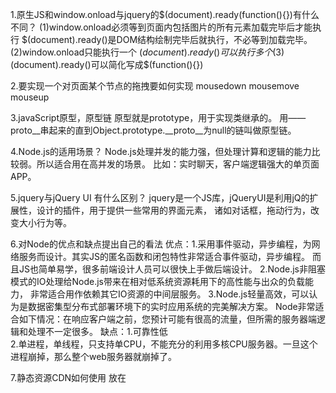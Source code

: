 1.原生JS和window.onload与jquery的$(document).ready(function(){})有什么不同？
(1)window.onload必须等到页面内包括图片的所有元素加载完毕后才能执行
$(document).ready()是DOM结构绘制完毕后就执行，不必等到加载完毕。
(2)window.onload只能执行一个
$(document).ready()可以执行多个
(3)$(document).ready()可以简化写成$(function(){})


2.要实现一个对页面某个节点的拖拽要如何实现
mousedown mousemove mouseup


3.javaScript原型，原型链
原型就是prototype，用于实现类继承的。
用——proto__串起来的直到Object.prototype.__proto__为null的链叫做原型链。


4.Node.js的适用场景？
Node.js处理并发的能力强，但处理计算和逻辑的能力比较弱。所以适合用在高并发的场景。
比如：实时聊天，客户端逻辑强大的单页面APP。


5.jquery与jQuery UI 有什么区别？
jquery是一个JS库，jQueryUI是利用jQ的扩展性，设计的插件，用于提供一些常用的界面元素，
诸如对话框，拖动行为，改变大小行为等。


6.对Node的优点和缺点提出自己的看法
优点：1.采用事件驱动，异步编程，为网络服务而设计。其实JS的匿名函数和闭包特性非常适合事件驱动，异步编程。
而且JS也简单易学，很多前端设计人员可以很快上手做后端设计。
2.Node.js非阻塞模式的IO处理给Node.js带来在相对低系统资源耗用下的高性能与出众的负载能力，
非常适合用作依赖其它IO资源的中间层服务。
3.Node.js轻量高效，可以认为是数据密集型分布式部署环境下的实时应用系统的完美解决方案。
Node非常适合如下情况：在响应客户端之前，您预计可能有很高的流量，但所需的服务器端逻辑和处理不一定很多。
 缺点：1.可靠性低	
 2.单进程，单线程，只支持单CPU，不能充分的利用多核CPU服务器。一旦这个进程崩掉，那么整个web服务器就崩掉了。
 
 
 7.静态资源CDN如何使用
 放在<script src=CDN>
 
 
 8.用js手写快速排序。
 var quickSort = function (arr) {
        if(arr<=1){
            return arr;
        }
        var pivotIndex = Math.floor(arr.length/2);
        var pivot = arr.splice(pivotIndex,1)[0];
        var right = [];
        var left = [];
        for(var i=0;i<arr.length;i++){
            if(arr[i]>pivot){
                right.push(arr[i]);
            }else{
                left.push(arr[i])
            }
        }
        return quickSort(left).concat([pivot],quickSort(right))
    }
 
 
9.Java和Javascript的共同点。
JS是一种基于java基本语句和控制流之上的简单简化，所以java和js在许多语法上是一致的，并且js也
具有面向对象，事件驱动和安全性的特性。


10.规避js多人开发函数重名问题。
(1)命名空间 http://www.jianshu.com/p/554454d951d9
	var MYNAMESPACE = MYNAMESPACE || {};

	MYNAMESPACE.person = function(name) {
		this.name = name;
	};

	MYNAMESPACE.person.prototype.getName = function() {
		return this.name;
	};

	// 使用方法
	var p = new MYNAMESPACE.person("ifcode");
	p.getName();        // ifcode
(2)封闭空间 	ES6中可以使用let
(3)js模块化mvc http://www.cnblogs.com/qingkong/p/5092003.html
(4)seajs
(5)变量转换成对象的属性
(6)对象化
补充 ES6中symbol可以定制唯一变量。
 
 
 11.js面向对象中继承实现。
 http://www.ruanyifeng.com/blog/2010/05/object-oriented_javascript_encapsulation.html
 
 
 12.编写一个方法，去掉一个数组的重复元素
         var s = [0,2,3,4,4,0,2];
        for(var i=0,o={},tmp=[],count=0,l=s.length;i<l;i++){
                if(o[s[i]]){
                        count++;
                }else{
                        o[s[i]]=1;
                        tmp.push(s[i])
                }
        }
        alert(count);
        alert(tmp)


13.js中如何检测一个变量是一个string类型？
	function str(obj){
		return typeof(obj) =='string'
	}
 
 
14.请尽可能详尽的解释AJXA的工作原理
http://www.cnblogs.com/mingmingruyuedlut/archive/2011/10/18/2216553.html


15.Null,undefined的区别?
null表示"没有对象"，即该处不应该有值。典型用法是：
（1） 作为函数的参数，表示该函数的参数不是对象。
（2） 作为对象原型链的终点。

Object.getPrototypeOf(Object.prototype)

undefined表示"缺少值"，就是此处应该有一个值，但是还没有定义。典型用法是：
（1）变量被声明了，但没有赋值时，就等于undefined。
（2) 调用函数时，应该提供的参数没有提供，该参数等于undefined。
（3）对象没有赋值的属性，该属性的值为undefined。
（4）函数没有返回值时，默认返回undefined。


16.转化进制为十进制
parseInt（"FFF",16）;16进制转10


17.描述一下cookies,sessionStorage和localStorage的区别？
相同 都储存在客户端
不同
	大小
		cookies大小不超过4KB sessionStorage和localStorage大小可以达到5M或者更大
	保存时间
		cookies过期前一直存在，sessionStorage在页面关闭后自动删除，localStorage除非主动删除，否则一直存在。
	服务器交互方式
		cookies的数据会自动发送到服务器，服务器也可以写cookies到客户端
		sessionStorage和localStorage不会自动发送 只存在本地。


18.	简述什么是面向对象
面向对象就是就将问题抽象成若干对象，又将对象的属性和操作封装到类中。具有抽象性、封装性、继承性、多态性的特点。


19.简述ajax过程
	创建XMLHttpRequest对象
	调用open方法建立连接
	调用send方法发送数据
	触发oncreadystatechange事件 判断状态
	从responseText接收到返回的数据
	
	
20.解释下事件代理
浏览器事件机制有两种，一种是冒泡，还有一种是捕获。而事件代理主要得益于事件冒泡机制。
多个子元素需要同时绑定一个事件时，可以将事件添加到它们的父节点而将事件委托给父节点来触发处理。


21.解释下js中this是如何工作的
1.函数中的this的值取决于函数调用的模式：
(1)方法调用模式：当函数被保存为对象的一个属性时，该函数为该对象的方法。函数中this的值为该对象。
(2)函数调用模式：当函数并不是对象的属性。函数中this的值为全局对象。
(3)构造器调用模式：即使用new调用的函数，则其中this将会被绑定到那个新构造的对象
(4)使用apply或者call调用模式：该模式调用时，函数中this被绑定到apply或call方法调用时接受的第一个参数。

改变this的值主要方法:用apply和call方法调用时强制修改，使this指向第一个参数。
使用Function.bind方法创造新的函数，该新函数中this指向所提供的第一个参数。
bind在IE8以下不能使用。
http://blog.jobbole.com/58032/


22.解释一下原型继承的原理。
由于所有的实例对象共享同一个prototype对象，那么从外界看起来，prototype对象就好像是实例对象的原型，而实例对象则好像"继承"了prototype一样。
http://www.ruanyifeng.com/blog/2011/06/designing_ideas_of_inheritance_mechanism_in_javascript.html


23.Call和.apply的区别是什么。
call(thisObj,Object)
call:用来代替另外一个对象调用一个方法。call方法可将一个函数的对象上下文从初始的上下文改变为由thisObj指定的新对象。

apply(thisObj,[argArray])
如果 argArray 不是一个有效的数组或者不是 arguments 对象，那么将导致一个 TypeError。如果没有提供 argArray 和 thisObj 任何一个参数，那么 Global 对象将被用作 thisObj， 并且无法被传递任何参数。


24.什么是”use strict”，使用它的好处是什么。
js6添加了第二种运行模式，严格模式。这种模式使得JS在更加严格的模式下运行。
好处：(1)消除JS语法的一些不合理，不严谨之处，减少一些怪异行为;
(2)消除代码运行的一些不安全之处，保证代码运行的安全。
(3)提高编译器效率，增加运行速度。
(4)为未来新版本的JS坐好铺垫
(IE6789不支持严格模式)
缺点：在JS压缩之后，会出现严格声明不生效的情况。